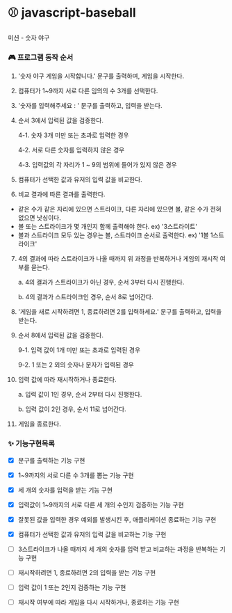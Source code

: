 # ⚾ javascript-baseball

미션 - 숫자 야구

### 🎮 프로그램 동작 순서

1. '숫자 야구 게임을 시작합니다.' 문구를 출력하며, 게임을 시작한다.

2. 컴퓨터가 1~9까지 서로 다른 임의의 수 3개를 선택한다.

3. '숫자를 입력해주세요 : ' 문구를 출력하고, 입력을 받는다.

4. 순서 3에서 입력된 값을 검증한다.

   4-1. 숫자 3개 미만 또는 초과로 입력한 경우

   4-2. 서로 다른 숫자를 입력하지 않은 경우

   4-3. 입력값의 각 자리가 1 ~ 9의 범위에 들어가 있지 않은 경우

5. 컴퓨터가 선택한 값과 유저의 입력 값을 비교한다.

6. 비교 결과에 따른 결과를 출력한다.

- 같은 수가 같은 자리에 있으면 스트라이크, 다른 자리에 있으면 볼, 같은 수가 전혀 없으면 낫싱이다.
- 볼 또는 스트라이크가 몇 개인지 함께 출력해야 한다. ex) '3스트라이트'
- 볼과 스트라이크 모두 있는 경우는 볼, 스트라이크 순서로 출력한다. ex) '1볼 1스트라이크'

7. 4의 결과에 따라 스트라이크가 나올 때까지 위 과정을 반복하거나 게임의 재시작 여부를 묻는다.

   a. 4의 결과가 스트라이크가 아닌 경우, 순서 3부터 다시 진행한다.

   b. 4의 결과가 스트라이크인 경우, 순서 8로 넘어간다.

8. '게임을 새로 시작하려면 1, 종료하려면 2를 입력하세요.' 문구를 출력하고, 입력을 받는다.

9. 순서 8에서 입력된 값을 검증한다.

   9-1. 입력 값이 1개 미만 또는 초과로 입력된 경우

   9-2. 1 또는 2 외의 숫자나 문자가 입력된 경우

10. 입력 값에 따라 재시작하거나 종료한다.

    a. 입력 값이 1인 경우, 순서 2부터 다시 진행한다.

    b. 입력 값이 2인 경우, 순서 11로 넘어간다.

11. 게임을 종료한다.

### ✨ 기능구현목록

- [x] 문구를 출력하는 기능 구현

- [x] 1~9까지의 서로 다른 수 3개를 뽑는 기능 구현

- [x] 세 개의 숫자를 입력을 받는 기능 구현

- [x] 입력값이 1~9까지의 서로 다른 세 개의 수인지 검증하는 기능 구현

- [x] 잘못된 값을 입력한 경우 예외를 발생시킨 후, 애플리케이션 종료하는 기능 구현

- [x] 컴퓨터가 선택한 값과 유저의 입력 값을 비교하는 기능 구현

- [ ] 3스트라이크가 나올 때까지 세 개의 숫자를 입력 받고 비교하는 과정을 반복하는 기능 구현

- [ ] 재시작하려면 1, 종료하려면 2의 입력을 받는 기능 구현

- [ ] 입력 값이 1 또는 2인지 검증하는 기능 구현

- [ ] 재시작 여부에 따라 게임을 다시 시작하거나, 종료하는 기능 구현
